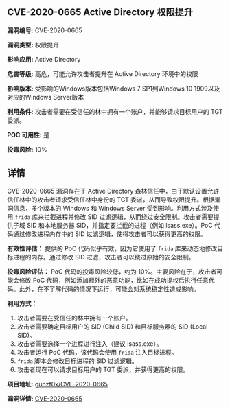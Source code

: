 ## CVE-2020-0665 Active Directory 权限提升

**漏洞编号:** CVE-2020-0665

**漏洞类型:** 权限提升

**影响应用:** Active Directory

**危害等级:** 高危，可能允许攻击者提升在 Active Directory 环境中的权限

**影响版本:** 受影响的Windows版本包括Windows 7 SP1到Windows 10 1909以及对应的Windows Server版本

**利用条件:** 攻击者需要在受信任的林中拥有一个账户，并能够请求目标用户的 TGT 委派。

**POC 可用性:** 是

**投毒风险:** 10%

## 详情

CVE-2020-0665 漏洞存在于 Active Directory 森林信任中，由于默认设置允许信任林中的攻击者请求受信任林中身份的 TGT 委派，从而导致权限提升。根据漏洞信息，多个版本的 Windows 和 Windows Server 受到影响。利用方式涉及使用 `frida` 库来拦截进程并修改 SID 过滤逻辑，从而绕过安全限制。攻击者需要提供子域 SID 和本地服务器 SID，并指定要拦截的进程（例如 lsass.exe）。PoC 代码通过修改进程内存中的 SID 过滤逻辑，使得攻击者可以获得更高的权限。

**有效性评估：**
提供的 PoC 代码似乎有效，因为它使用了 `frida` 库来动态地修改目标进程的内存。通过修改 SID 过滤，攻击者可以绕过原始的安全限制。

**投毒风险评估：**
PoC 代码的投毒风险较低，约为 10%。主要风险在于，攻击者可能会修改 PoC 代码，例如添加额外的恶意功能，比如在成功提权后执行任意代码。此外，在不了解代码的情况下运行，可能会对系统稳定性造成影响。

**利用方式：**
1.  攻击者需要在受信任的林中拥有一个账户。
2.  攻击者需要确定目标用户的 SID (Child SID) 和目标服务器的 SID (Local SID)。
3.  攻击者需要选择一个进程进行注入（建议 lsass.exe）。
4.  攻击者运行 PoC 代码，该代码会使用 `frida` 注入目标进程。
5.  `frida` 脚本会修改目标进程的 SID 过滤逻辑。
6.  攻击者现在可以请求目标用户的 TGT 委派，并获得更高的权限。

**项目地址:** [gunzf0x/CVE-2020-0665](https://github.com/gunzf0x/CVE-2020-0665)

**漏洞详情:** [CVE-2020-0665](https://nvd.nist.gov/vuln/detail/CVE-2020-0665)